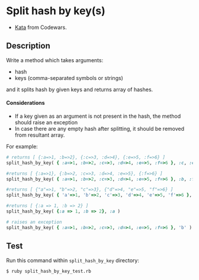 # Split hash by key(s)

- [Kata](https://www.codewars.com/kata/52d0f9bc48155f574c0001b7/ruby) from Codewars.

## Description

Write a method which takes arguments:

- hash
- keys (comma-separated symbols or strings)

and it splits hash by given keys and returns array of hashes.

#### Considerations
- If a key given as an argument is not present in the hash, the method should raise an exception
- In case there are any empty hash after splitting, it should be removed from resultant array.

For example:

```ruby
# returns [ {:a=>1, :b=>2}, {:c=>3, :d=>4}, {:e=>5, :f=>6} ]
split_hash_by_key( { :a=>1, :b=>2, :c=>3, :d=>4, :e=>5, :f=>6 }, :c, :e )

#returns [ {:a=>1}, {:b=>2, :c=>3, :d=>4, :e=>5}, {:f=>6} ]
split_hash_by_key( { :a=>1, :b=>2, :c=>3, :d=>4, :e=>5, :f=>6 }, :b, :f )

#returns [ {"a"=>1, "b"=>2, "c"=>3}, {"d"=>4, "e"=>5, "f"=>6} ]
split_hash_by_key( { 'a'=>1, 'b'=>2, 'c'=>3, 'd'=>4, 'e'=>5, 'f'=>6 }, 'd' )

#returns [ {:a => 1, :b => 2} ]
split_hash_by_key( {:a => 1, :b => 2}, :a )

# raises an exception
split_hash_by_key( { :a=>1, :b=>2, :c=>3, :d=>4, :e=>5, :f=>6 }, 'b' )
```

## Test
Run this command within `split_hash_by_key` directory:
```bash
$ ruby split_hash_by_key_test.rb
```
